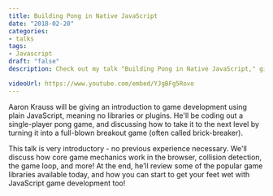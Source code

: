 ```yaml
---
title: Building Pong in Native JavaScript
date: "2018-02-20"
categories:
- talks
tags:
- Javascript
draft: "false"
description: Check out my talk "Building Pong in Native JavaScript," given on 2018-02-20.

videoUrl: https://www.youtube.com/embed/YJgBFg5Rovo
---
```

Aaron Krauss will be giving an introduction to game development using plain
JavaScript, meaning no libraries or plugins. He'll be coding out a
single-player pong game, and discussing how to take it to the next level by
turning it into a full-blown breakout game (often called brick-breaker).

This talk is very introductory - no previous experience necessary. We'll
discuss how core game mechanics work in the browser, collision detection,
the game loop, and more! At the end, he’ll review some of the popular game
libraries available today, and how you can start to get your feet wet with
JavaScript game development too!
